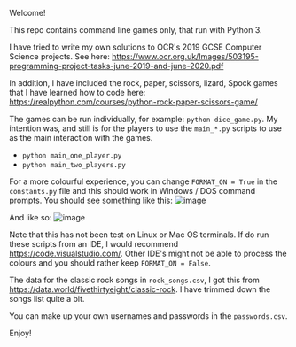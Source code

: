 Welcome!

This repo contains command line games only, that run with Python 3.

I have tried to write my own solutions to OCR's 2019 GCSE Computer Science projects.
See here: https://www.ocr.org.uk/Images/503195-programming-project-tasks-june-2019-and-june-2020.pdf

In addition, I have included the rock, paper, scissors, lizard, Spock games that I have learned how to code here: https://realpython.com/courses/python-rock-paper-scissors-game/

The games can be run individually, for example: `python dice_game.py`. My intention was, and still is for the players to use the `main_*.py` scripts to use as the main interaction with the games. 
* `python main_one_player.py`
* `python main_two_players.py`

For a more colourful experience, you can change `FORMAT_ON = True` in the `constants.py` file and this should work in Windows / DOS command prompts. You should see something like this:
![image](https://github.com/the1howie/Python-Projects/assets/32492300/972c1ea6-6072-4603-8942-10f4fc9fae9e)

And like so:
![image](https://github.com/the1howie/Python-Projects/assets/32492300/b86bc73a-5751-4f18-9e8c-b8aa6b4e2876)

Note that this has not been test on Linux or Mac OS terminals. If do run these scripts from an IDE, I would recommend https://code.visualstudio.com/. Other IDE's might not be able to process the colours and you should rather keep `FORMAT_ON = False`.

The data for the classic rock songs in `rock_songs.csv`, I got this from https://data.world/fivethirtyeight/classic-rock. I have trimmed down the songs list quite a bit.

You can make up your own usernames and passwords in the `passwords.csv`.

Enjoy!
